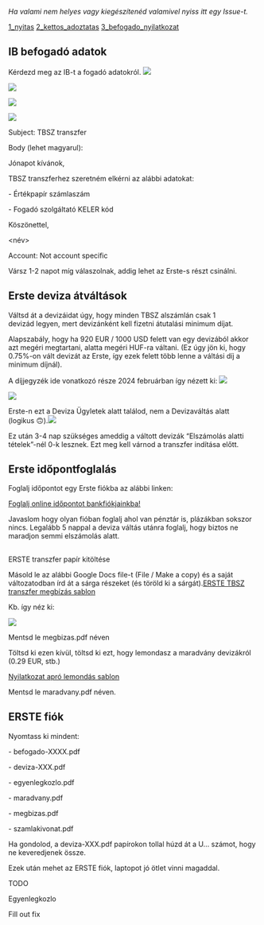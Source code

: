 *Ha valami nem helyes vagy kiegészítenéd valamivel nyiss itt egy Issue-t.*

[1_nyitas](1_nyitas.md)
[2_kettos_adoztatas](2_kettos_adoztatas.md)
[3_befogado_nyilatkozat](3_befogado_nyilatkozat.md)






## IB befogadó adatok

Kérdezd meg az IB-t a fogadó adatokról.
![](images/message_center.png)

![](images/new_ticket.png)

![](images/ticket_cat2.png)

![](images/ticket_cat.png)

Subject: TBSZ transzfer

Body (lehet magyarul):

Jónapot kívánok,

TBSZ transzferhez szeretném elkérni az alábbi adatokat:

\- Értékpapír számlaszám

\- Fogadó szolgáltató KELER kód

Köszönettel,

<név>

Account: Not account specific

Vársz 1-2 napot míg válaszolnak, addig lehet az Erste-s részt csinálni.

## Erste deviza átváltások

Váltsd át a devizáidat úgy, hogy minden TBSZ alszámlán csak 1 devizád legyen, mert devizánként kell fizetni átutalási minimum díjat.

Alapszabály, hogy ha 920 EUR / 1000 USD felett van egy devizából akkor azt megéri megtartani, alatta megéri HUF-ra váltani. (Ez úgy jön ki, hogy 0.75%-on vált devizát az Erste, így ezek felett több lenne a váltási díj a minimum díjnál).

A díjjegyzék ide vonatkozó része 2024 februárban így nézett ki:
![](images/dijjegyzek_forint.png)

![](images/dijjegyzek_deviza.png)

Erste-n ezt a Deviza Ügyletek alatt találod, nem a Devizaváltás alatt (logikus 🙃).![](images/deviza_ugyletek.png)

Ez után 3-4 nap szükséges ameddig a váltott devizák “Elszámolás alatti tételek”-nél 0-k lesznek. Ezt meg kell várnod a transzfer indítása előtt.

## Erste időpontfoglalás

Foglalj időpontot egy Erste fiókba az alábbi linken:

[Foglalj online időpontot bankfiókjainkba!](https://www.google.com/url?q=https://www.erstebank.hu/hu/ebh-nyito/mindennapi-penzugyek/elektronikus-szolgaltatasok/online-fioki-idopontfoglalas&sa=D&source=editors&ust=1709227075639501&usg=AOvVaw1tLqJRGUJokb6R4RU_Smc-)

Javaslom hogy olyan fióban foglalj ahol van pénztár is, plázákban sokszor nincs. Legalább 5 nappal a deviza váltás utánra foglalj, hogy biztos ne maradjon semmi elszámolás alatt.

##
ERSTE transzfer papír kitöltése

Másold le az alábbi Google Docs file-t (File / Make a copy) és a saját változatodban írd át a sárga részeket (és töröld ki a sárgát).[ERSTE TBSZ transzfer megbízás sablon](https://www.google.com/url?q=https://docs.google.com/document/d/1OThmCSp6udeJSvd9Q8B2-LzXfvJmT1ioNiMh6evRnwE/edit?usp%3Dsharing&sa=D&source=editors&ust=1709227075640348&usg=AOvVaw1U2Ph4fzGv6n7ugk5us5nn)

Kb. így néz ki:

![](images/megbizas_screenshot.png)

Mentsd le megbizas.pdf néven

Töltsd ki ezen kívül, töltsd ki ezt, hogy lemondasz a maradvány devizákról (0.29 EUR, stb.)

[Nyilatkozat apró lemondás sablon](https://www.google.com/url?q=https://docs.google.com/document/d/1tNPBAoB8rynWXGZvtz-T4eRPXTMh1Lbxu6nhz_Kd5DI/edit?usp%3Ddrive_link&sa=D&source=editors&ust=1709227075641167&usg=AOvVaw1eL0rypWYOAf7uo4o6WZgC)

Mentsd le maradvany.pdf néven.

## ERSTE fiók

Nyomtass ki mindent:

\- befogado-XXXX.pdf

\- deviza-XXX.pdf

\- egyenlegkozlo.pdf

\- maradvany.pdf

\- megbizas.pdf

\- szamlakivonat.pdf

Ha gondolod, a deviza-XXX.pdf papírokon tollal húzd át a U… számot, hogy ne keveredjenek össze.

Ezek után mehet az ERSTE fiók, laptopot jó ötlet vinni magaddal.

TODO

Egyenlegkozlo

Fill out fix
